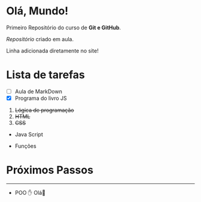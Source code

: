 # Olá, Mundo!
 Primeiro Repositório do curso de **Git e GitHub**.

 *Repositório* criado em aula.

Linha adicionada diretamente no site!

# Lista de tarefas

- [ ] Aula de MarkDown
- [x] Programa do livro JS

1. ~~Lógica de programação~~
0. ~~HTML~~
1. ~~CSS~~

* Java Script
- Funções

# Próximos Passos
---
- POO
:hand:
Olá:rofl:
